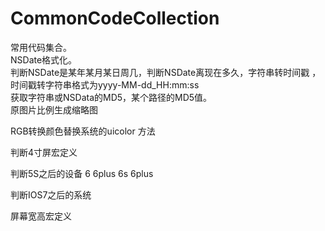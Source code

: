 # CommonCodeCollection
常用代码集合。  
NSDate格式化。    
判断NSDate是某年某月某日周几，判断NSDate离现在多久，字符串转时间戳 ，时间戳转字符串格式为yyyy-MM-dd_HH:mm:ss  
获取字符串或NSData的MD5，某个路径的MD5值。  
原图片比例生成缩略图   

RGB转换颜色替换系统的uicolor 方法  

判断4寸屏宏定义  

判断5S之后的设备 6 6plus 6s 6plus  

判断IOS7之后的系统  

屏幕宽高宏定义  
